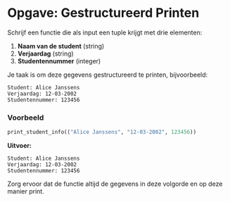 # Opgave: Gestructureerd Printen

Schrijf een functie die als input een tuple krijgt met drie elementen:

1. **Naam van de student** (string)
2. **Verjaardag** (string)
3. **Studentennummer** (integer)

Je taak is om deze gegevens gestructureerd te printen, bijvoorbeeld:

```
Student: Alice Janssens
Verjaardag: 12-03-2002
Studentennummer: 123456
```

### Voorbeeld

```python
print_student_info(("Alice Janssens", "12-03-2002", 123456))
```

**Uitvoer:**

```
Student: Alice Janssens
Verjaardag: 12-03-2002
Studentennummer: 123456
```

Zorg ervoor dat de functie altijd de gegevens in deze volgorde en op deze manier print.
